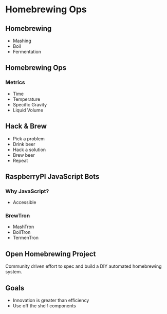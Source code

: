 # Homebrewing Ops

## Homebrewing

- Mashing
- Boil
- Fermentation

## Homebrewing Ops

### Metrics

- Time
- Temperature
- Specific Gravity
- Liquid Volume

## Hack & Brew

- Pick a problem
- Drink beer
- Hack a solution
- Brew beer
- Repeat

## RaspberryPI JavaScript Bots

### Why JavaScript?

- Accessible

### BrewTron

- MashTron
- BoilTron
- TermenTron

## Open Homebrewing Project

Community driven effort to spec and build a DIY automated homebrewing system. 

## Goals

- Innovation is greater than efficiency
- Use off the shelf components
